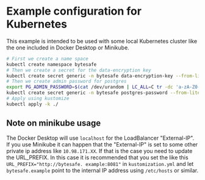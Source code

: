 # Example configuration for Kubernetes

This example is intended to be used with some local Kubernetes cluster like the one included in Docker Desktop or
Minikube.

```bash
# First we create a name space
kubectl create namespace bytesafe
# Then we create a secret for the data-encryption key
kubectl create secret generic -n bytesafe data-encryption-key --from-literal=DATA_ENCRYPTION_KEY=$(cat /dev/urandom | LC_ALL=C tr -dc 'a-zA-Z0-9' | fold -w 50 | head -n 1)
# Then we create admin password for postgres
export PG_ADMIN_PASSWORD=$(cat /dev/urandom | LC_ALL=C tr -dc 'a-zA-Z0-9' | fold -w 15 | head -n 1)
kubectl create secret generic -n bytesafe postgres-password --from-literal=POSTGRES_PASSWORD=${PG_ADMIN_PASSWORD} --from-literal=DB_ADMIN_PASSWORD=${PG_ADMIN_PASSWORD}
# Apply using kustomize
kubectl apply -k ./
```

## Note on minikube usage
The Docker Desktop will use `localhost` for the LoadBalancer "External-IP". If you use Minikube it can happen
that the "External-IP" is set to some other private ip address like `10.98.171.XX`. If that is the case you need to
update the URL_PREFIX. In this case it is recommended that you set the like this `URL_PREFIX="http://bytesafe.
example:8081"` in `kustomization.yml` and let `bytesafe.example` point to the internal IP address using `/etc/hosts`
or similar.
